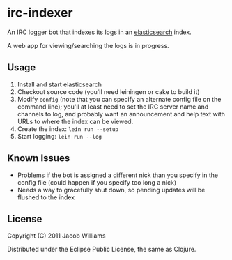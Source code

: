 # irc-indexer

An IRC logger bot that indexes its logs in an [elasticsearch](elasticsearch.org) index.

A web app for viewing/searching the logs is in progress.

## Usage

1. Install and start elasticsearch
2. Checkout source code (you'll need leiningen or cake to build it)
3. Modify `config` (note that you can specify an alternate config file on the command line); you'll at least need to set the IRC server name and channels to log, and probably want an announcement and help text with URLs to where the index can be viewed.
4. Create the index: `lein run --setup`
5. Start logging: `lein run --log`

## Known Issues

- Problems if the bot is assigned a different nick than you specify in the config file (could happen if you specify too long a nick)
- Needs a way to gracefully shut down, so pending updates will be flushed to the index

## License

Copyright (C) 2011 Jacob Williams

Distributed under the Eclipse Public License, the same as Clojure.
